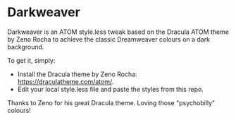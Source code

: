 # Darkweaver

Darkweaver is an ATOM style.less tweak based on the Dracula ATOM theme by Zeno Rocha to achieve the classic Dreamweaver colours on a dark background.

To get it, simply:

  - Install the Dracula theme by Zeno Rocha: https://draculatheme.com/atom/.
  - Edit your local style.less file and paste the styles from this repo.
  
Thanks to Zeno for his great Dracula theme. Loving those "psychobilly" colours!
